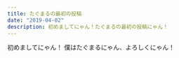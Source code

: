 ```yaml
---
title: たぐまるの最初の投稿
date: "2019-04-02"
description: 初めましてにゃん！たぐまるの最初の投稿にゃん！
---
```


初めましてにゃん！
僕はたぐまるにゃん、よろしくにゃん！
